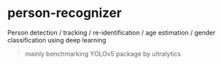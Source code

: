 # person-recognizer
Person detection / tracking / re-identification / age estimation / gender classification using deep learning

>mainly benchmarking YOLOv5 package by ultralytics
